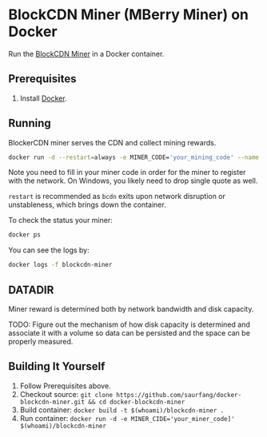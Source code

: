 # BlockCDN Miner (MBerry Miner) on Docker

Run the [BlockCDN Miner](https://github.com/Blockcdnteam/Minner) in a Docker container.

## Prerequisites

1. Install [Docker](https://www.docker.com/community-edition#/download).

## Running

BlockerCDN miner serves the CDN and collect mining rewards.

```sh
docker run -d --restart=always -e MINER_CODE='your_mining_code' --name blockcdn-miner saurfang/blockcdn-miner
```

Note you need to fill in your miner code in order for the miner to register with the network. On Windows, you likely need to drop single quote as well.

`restart` is recommended as `bcdn` exits upon network disruption or unstableness, which brings down the container.

To check the status your miner:

```sh
docker ps
```

You can see the logs by:

```sh
docker logs -f blockcdn-miner
```

## DATADIR

Miner reward is determined both by network bandwidth and disk capacity.

TODO: Figure out the mechanism of how disk capacity is determined and 
associate it with a volume so data can be persisted and the space can be properly measured.

## Building It Yourself

1. Follow Prerequisites above.
2. Checkout source: `git clone https://github.com/saurfang/docker-blockcdn-miner.git && cd docker-blockcdn-miner`
3. Build container: `docker build -t $(whoami)/blockcdn-miner .`
4. Run container: `docker run -d -e MINER_CIDE='your_miner_code]' $(whoami)/blockcdn-miner`
